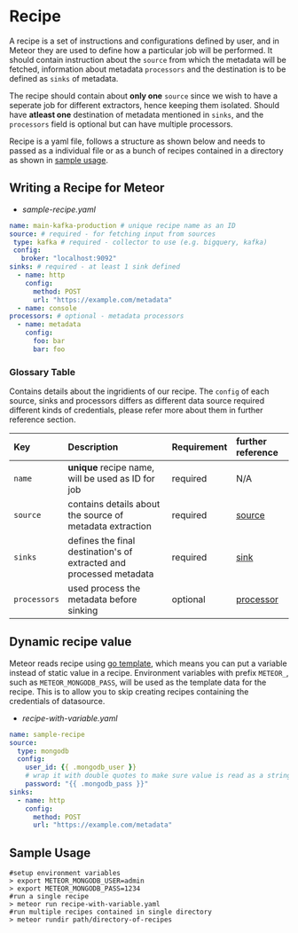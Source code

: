 # Recipe

A recipe is a set of instructions and configurations defined by user, and in Meteor they are used to define how a particular job will be performed. It should contain instruction about the `source` from which the metadata will be fetched, information about metadata `processors` and the destination is to be defined as `sinks` of metadata.

The recipe should contain about **only one** `source` since we wish to have a seperate job for different extractors, hence keeping them isolated. Should have **atleast one** destination of metadata mentioned in `sinks`, and the `processors` field is optional but can have multiple processors.

Recipe is a yaml file, follows a structure as shown below and needs to passed as a individual file or as a bunch of recipes contained in a directory as shown in [sample usage](#sample-usage).

## Writing a Recipe for Meteor

- *sample-recipe.yaml*

```yaml
name: main-kafka-production # unique recipe name as an ID
source: # required - for fetching input from sources
 type: kafka # required - collector to use (e.g. bigquery, kafka)
 config:
   broker: "localhost:9092"
sinks: # required - at least 1 sink defined
  - name: http
    config:
      method: POST
      url: "https://example.com/metadata"
  - name: console
processors: # optional - metadata processors
  - name: metadata
    config:
      foo: bar
      bar: foo
```

### Glossary Table

Contains details about the ingridients of our recipe. The `config` of each source, sinks and processors differs as different data source required different kinds of credentials, please refer more about them in further reference section.

| Key | Description | Requirement | further reference   |
| :-- | :---------- | :- | :-- |
| `name` | **unique** recipe name, will be used as ID for job| required| N/A |
| `source` | contains details about the source of metadata extraction | required | [source](./source.md) |
| `sinks` | defines the final destination's of extracted and processed metadata | required | [sink](./sink.md)
| `processors` | used process the metadata before sinking | optional | [processor](./processor.md)

## Dynamic recipe value

Meteor reads recipe using [go template](https://golang.org/pkg/text/template/), which means you can put a variable instead of static value in a recipe.
Environment variables with prefix `METEOR_`, such as `METEOR_MONGODB_PASS`, will be used as the template data for the recipe.
This is to allow you to skip creating recipes containing the credentials of datasource.

- *recipe-with-variable.yaml*

```yaml
name: sample-recipe
source:
  type: mongodb
  config:
    user_id: {{ .mongodb_user }}
    # wrap it with double quotes to make sure value is read as a string
    password: "{{ .mongodb_pass }}"
sinks:
  - name: http
    config:
      method: POST
      url: "https://example.com/metadata"
```

## Sample Usage

```shell
#setup environment variables
> export METEOR_MONGODB_USER=admin
> export METEOR_MONGODB_PASS=1234
#run a single recipe
> meteor run recipe-with-variable.yaml
#run multiple recipes contained in single directory
> meteor rundir path/directory-of-recipes
```
